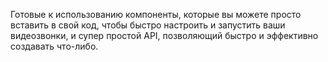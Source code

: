 Готовые к использованию компоненты, которые вы можете просто вставить в свой код, 
чтобы быстро настроить и запустить ваши видеозвонки, и супер простой API, позволяющий 
быстро и эффективно создавать что-либо.
